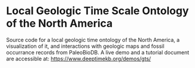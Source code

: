 # Local Geologic Time Scale Ontology of the North America
Source code for a local geologic time ontology of the North America, a visualization of it, and interactions with geologic maps and fossil occurrance records from PaleoBioDB. 
A live demo and a tutorial document are accessible at: https://www.deeptimekb.org/demos/gts/
